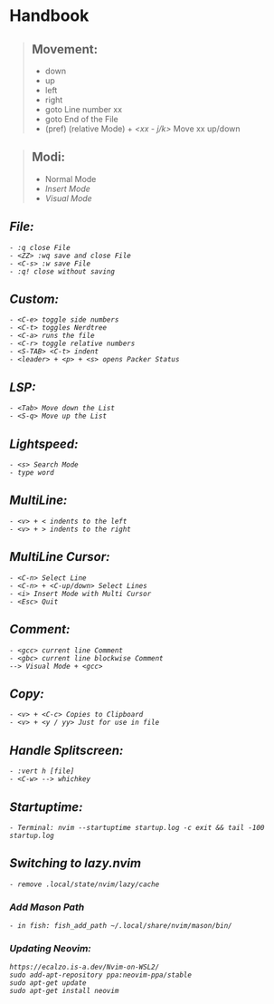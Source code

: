 
# Handbook

> ## Movement:
>
>	- *<j>* down
>	- *<k>* up
>	- *<h>* left
>	- *<l>* right
>	- *<xx-G>* goto Line number xx
>	- *<G>* goto End of the File
>	- (pref) *<C-r>* (relative Mode) + *<xx - j/k>* Move xx up/down


> ## Modi:
>
>	- <ESC> Normal Mode
>	- <i> Insert Mode
>	- <v> Visual Mode


## File:

	- :q close File
	- <ZZ> :wq save and close File
	- <C-s> :w save File
	- :q! close without saving


## Custom:

	- <C-e> toggle side numbers
	- <C-t> toggles Nerdtree
	- <C-a> runs the file
	- <C-r> toggle relative numbers
	- <S-TAB> <C-t> indent
	- <leader> + <p> + <s> opens Packer Status


## LSP:

	- <Tab> Move down the List
	- <S-q> Move up the List


## Lightspeed:

	- <s> Search Mode
	- type word


## MultiLine:

	- <v> + < indents to the left
	- <v> + > indents to the right


## MultiLine Cursor:

	- <C-n> Select Line
	- <C-n> + <C-up/down> Select Lines
	- <i> Insert Mode with Multi Cursor
	- <Esc> Quit


## Comment:

	- <gcc> current line Comment
	- <gbc> current line blockwise Comment
	--> Visual Mode + <gcc> 


## Copy:

	- <v> + <C-c> Copies to Clipboard
	- <v> + <y / yy> Just for use in file


## Handle Splitscreen:

	- :vert h [file]
	- <C-w> --> whichkey


## Startuptime:

	- Terminal: nvim --startuptime startup.log -c exit && tail -100 startup.log

## Switching to lazy.nvim 
    - remove .local/state/nvim/lazy/cache

### Add Mason Path
    - in fish: fish_add_path ~/.local/share/nvim/mason/bin/

### Updating Neovim:

	https://ecalzo.is-a.dev/Nvim-on-WSL2/
	sudo add-apt-repository ppa:neovim-ppa/stable
	sudo apt-get update
	sudo apt-get install neovim

